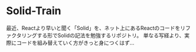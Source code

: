 # Solid-Train
最近、Reactより早いと聞く「Solid」を、ネット上にあるReactのコードをリファクタリングする形でSolidの記法を勉強するリポジトリ。
単なる写経より、実際にコードを組み替えていく方がきっと身につくはず…
